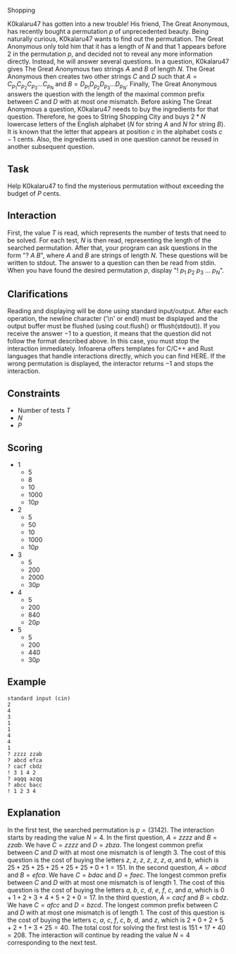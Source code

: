 Shopping

K0kalaru47 has gotten into a new trouble! His friend, The Great Anonymous, has recently bought a permutation $p$ of unprecedented beauty. Being naturally curious, K0kalaru47 wants to find out the permutation. The Great Anonymous only told him that it has a length of $N$ and that $1$ appears before $2$ in the permutation $p$, and decided not to reveal any more information directly. Instead, he will answer several questions. In a question, K0kalaru47 gives The Great Anonymous two strings $A$ and $B$ of length $N$. The Great Anonymous then creates two other strings $C$ and $D$ such that $A=C_{p_1}C_{p_2}C_{p_3}\dots C_{p_N}$ and $B=D_{p_1}D_{p_2}D_{p_3}\dots D_{p_N}$. Finally, The Great Anonymous answers the question with the length of the maximal common prefix between $C$ and $D$ with at most one mismatch. Before asking The Great Anonymous a question, K0kalaru47 needs to buy the ingredients for that question. Therefore, he goes to String Shopping City and buys $2*N$ lowercase letters of the English alphabet ($N$ for string $A$ and $N$ for string $B$). It is known that the letter that appears at position $c$ in the alphabet costs $c-1$ cents. Also, the ingredients used in one question cannot be reused in another subsequent question.

## Task

Help K0kalaru47 to find the mysterious permutation without exceeding the budget of $P$ cents.

## Interaction

First, the value $T$ is read, which represents the number of tests that need to be solved. For each test, $N$ is then read, representing the length of the searched permutation. After that, your program can ask questions in the form "? $A$ $B$", where $A$ and $B$ are strings of length $N$. These questions will be written to stdout. The answer to a question can then be read from stdin. When you have found the desired permutation $p$, display "! $p_1$ $p_2$ $p_3$ $\dots$ $p_N$".

## Clarifications

Reading and displaying will be done using standard input/output. After each operation, the newline character ('\n' or endl) must be displayed and the output buffer must be flushed (using cout.flush() or fflush(stdout)). If you receive the answer $-1$ to a question, it means that the question did not follow the format described above. In this case, you must stop the interaction immediately. Infoarena offers templates for C/C++ and Rust languages that handle interactions directly, which you can find HERE. If the wrong permutation is displayed, the interactor returns $-1$ and stops the interaction.

## Constraints

- Number of tests $T$
- $N$
- $P$

## Scoring

- 1 
  - $5$
  - $8$
  - $10$
  - $1000$
  - $10p$
- 2 
  - $5$
  - $50$
  - $10$
  - $1000$
  - $10p$
- 3 
  - $5$
  - $200$
  - $2000$
  - $30p$
- 4 
  - $5$
  - $200$
  - $840$
  - $20p$
- 5 
  - $5$
  - $200$
  - $440$
  - $30p$

## Example

```
standard input (cin)
2 
4 
3 
1 
1 
4 
4 
1 
? zzzz zzab 
? abcd efca 
? cacf cbdz 
! 3 1 4 2
? aqqq azqq 
? abcc bacc 
! 1 2 3 4
```

## Explanation

In the first test, the searched permutation is $p = (3 1 4 2)$. The interaction starts by reading the value $N = 4$. In the first question, $A = zzzz$ and $B = zzab$. We have $C = zzzz$ and $D = zbza$. The longest common prefix between $C$ and $D$ with at most one mismatch is of length 3. The cost of this question is the cost of buying the letters $z$, $z$, $z$, $z$, $z$, $z$, $a$, and $b$, which is $25+25+25+25+25+25+0+1=151$. In the second question, $A = abcd$ and $B = efca$. We have $C = bdac$ and $D = faec$. The longest common prefix between $C$ and $D$ with at most one mismatch is of length 1. The cost of this question is the cost of buying the letters $a$, $b$, $c$, $d$, $e$, $f$, $c$, and $a$, which is $0+1+2+3+4+5+2+0=17$. In the third question, $A = cacf$ and $B = cbdz$. We have $C = afcc$ and $D = bzcd$. The longest common prefix between $C$ and $D$ with at most one mismatch is of length 1. The cost of this question is the cost of buying the letters $c$, $a$, $c$, $f$, $c$, $b$, $d$, and $z$, which is $2+0+2+5+2+1+3+25=40$. The total cost for solving the first test is $151 + 17 + 40 = 208$. The interaction will continue by reading the value $N = 4$ corresponding to the next test.